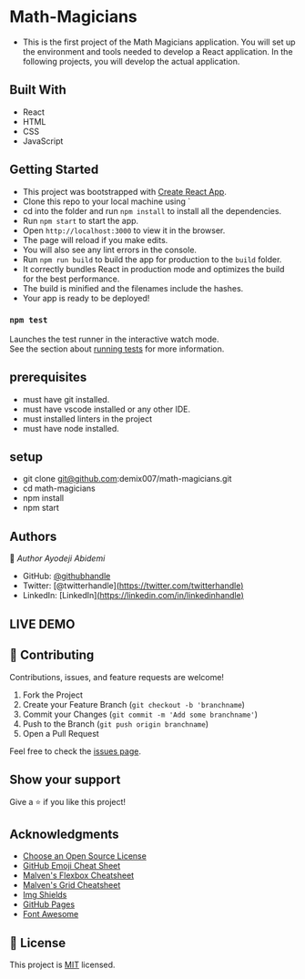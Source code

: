 # Math-Magicians

- This is the first project of the Math Magicians application. You will set up the environment and tools needed to develop a React application. In the following projects, you will develop the actual application.

## Built With

- React
- HTML
- CSS
- JavaScript

## Getting Started
- This project was bootstrapped with [Create React App](https://github.com/facebook/create-react-app).
- Clone this repo to your local machine using `
- cd into the folder and run `npm install` to install all the dependencies.
- Run `npm start` to start the app.
- Open `http://localhost:3000` to view it in the browser.
- The page will reload if you make edits.
- You will also see any lint errors in the console.
- Run `npm run build` to build the app for production to the `build` folder.
- It correctly bundles React in production mode and optimizes the build for the best performance.
- The build is minified and the filenames include the hashes.
- Your app is ready to be deployed!

### `npm test`

Launches the test runner in the interactive watch mode.\
See the section about [running tests](https://facebook.github.io/create-react-app/docs/running-tests) for more information.


## prerequisites
- must have git installed.
- must have vscode installed or any other IDE.
- must installed linters in the project
- must have node installed.

## setup
- git clone git@github.com:demix007/math-magicians.git
- cd math-magicians
- npm install
- npm start

## Authors

👤 *Author Ayodeji Abidemi*

- GitHub: [@githubhandle]([https://github.com/githubhandle](https://github.com/demix007))
- Twitter: [@twitterhandle][(https://twitter.com/twitterhandle)](https://twitter.com/dat_dope_demix)
- LinkedIn: [LinkedIn][(https://linkedin.com/in/linkedinhandle)](https://linkedin.com/in/ayodeji-abidemi-b76935218)



## LIVE DEMO


## 🤝 Contributing

Contributions, issues, and feature requests are welcome!

1. Fork the Project
2. Create your Feature Branch (`git checkout -b 'branchname`)
3. Commit your Changes (`git commit -m 'Add some branchname'`)
4. Push to the Branch (`git push origin branchname`)
5. Open a Pull Request

Feel free to check the [issues page](https://github.com/demix007/math-magicians/issues).

## Show your support

Give a ⭐️ if you like this project!

## Acknowledgments

* [Choose an Open Source License](https://choosealicense.com)
* [GitHub Emoji Cheat Sheet](https://www.webpagefx.com/tools/emoji-cheat-sheet)
* [Malven's Flexbox Cheatsheet](https://flexbox.malven.co/)
* [Malven's Grid Cheatsheet](https://grid.malven.co/)
* [Img Shields](https://shields.io)
* [GitHub Pages](https://pages.github.com)
* [Font Awesome](https://fontawesome.com)

## 📝 License

This project is [MIT](https://github.com/demix007/math-magicians/blob/dev/LICENSE) licensed.